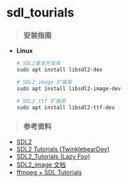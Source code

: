 # sdl_tourials

> ### 安装指南

- **Linux**
    ```bash
    # SDL2基本开发库
    sudo apt install libsdl2-dev
  
    # SDL2_image 扩展库
    sudo apt install libsdl2-image-dev
    
    # SDL2_ttf 扩展库
    sudo apt install libsdl2-ttf-dev
    ```


> ### 参考资料

- [SDL2](https://www.libsdl.org/)
- [SDL2 Tutorials (TwinklebearDev)](https://www.willusher.io/pages/sdl2/)
- [SDL2_Tutorials (Lazy Foo)](http://lazyfoo.net/tutorials/SDL/index.php)
- [SDL2_image 文档](https://www.libsdl.org/projects/SDL_image/docs/SDL_image_frame.html)
- [ffmpeg + SDL Tutorials](http://dranger.com/ffmpeg/tutorial01.html)